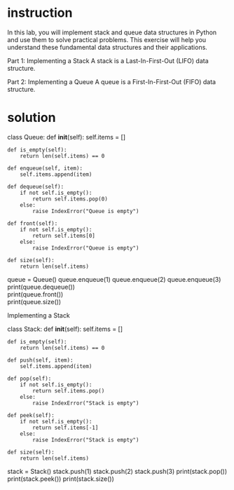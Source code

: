 # instruction
In this lab, you will implement stack and queue data structures in Python and use them to solve practical problems. This exercise will help you understand these fundamental data structures and their applications.

Part 1: Implementing a Stack
A stack is a Last-In-First-Out (LIFO) data structure.

Part 2: Implementing a Queue
A queue is a First-In-First-Out (FIFO) data structure.

# solution
class Queue:
    def __init__(self):
        self.items = []

    def is_empty(self):
        return len(self.items) == 0

    def enqueue(self, item):
        self.items.append(item)

    def dequeue(self):
        if not self.is_empty():
            return self.items.pop(0)
        else:
            raise IndexError("Queue is empty")

    def front(self):
        if not self.is_empty():
            return self.items[0]
        else:
            raise IndexError("Queue is empty")

    def size(self):
        return len(self.items)

queue = Queue()
queue.enqueue(1)
queue.enqueue(2)
queue.enqueue(3)
print(queue.dequeue())  
print(queue.front())  
print(queue.size())  

Implementing a Stack

class Stack:
    def __init__(self):
        self.items = []

    def is_empty(self):
        return len(self.items) == 0

    def push(self, item):
        self.items.append(item)

    def pop(self):
        if not self.is_empty():
            return self.items.pop()
        else:
            raise IndexError("Stack is empty")

    def peek(self):
        if not self.is_empty():
            return self.items[-1]
        else:
            raise IndexError("Stack is empty")

    def size(self):
        return len(self.items)

stack = Stack()
stack.push(1)
stack.push(2)
stack.push(3)
print(stack.pop())  
print(stack.peek()) 
print(stack.size())  

